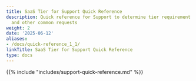 ```yaml
---
title: SaaS Tier for Support Quick Reference
description: Quick reference for Support to determine tier requirement for SaaS Account
  and other common requests
weight: 2
date: '2025-06-12'
aliases:
- /docs/quick-reference_1_1/
linkTitle: SaaS Tier for Support Quick Reference
type: docs
---
```


{{% include "includes/support-quick-reference.md" %}}
